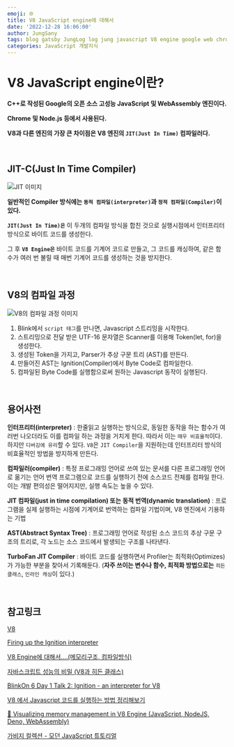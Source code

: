 ```yaml
---
emoji: 🌐
title: V8 JavaScript engine에 대해서
date: '2022-12-28 16:06:00'
author: JungSany
tags: blog gatsby JungLog log jung javascript V8 engine google web chrome
categories: JavaScript 개발지식
---
```


# V8 JavaScript engine이란?

**C++로 작성된 Google의 오픈 소스 고성능 JavaScript 및 WebAssembly 엔진이다.**

**Chrome 및 Node.js 등에서 사용된다.**

**V8과 다른 엔진의 가장 큰 차이점은 V8 엔진의 `JIT(Just In Time)` 컴파일러다.**

<br/>

## JIT-C(Just In Time Compiler)

![JIT 이미지](https://img1.daumcdn.net/thumb/R1280x0/?scode=mtistory2&fname=https%3A%2F%2Fblog.kakaocdn.net%2Fdn%2Fb2Jzmc%2Fbtq56j9e47D%2FNPkxYsJWSRNgS7OrsGc9mK%2Fimg.png)

**일반적인 Compiler 방식에는 `동적 컴파일(interpreter)`과 `정적 컴파일(Compiler)`이 있다.**

**`JIT(Just In Time)은`** 이 두개의 컴파일 방식을 합친 것으로 실행시점에서 인터프리터 방식으로 바이트 코드를 생성한다.

그 후 **`V8 Engine은`** 바이트 코드를 기계어 코드로 만들고, 그 코드를 캐싱하여, 같은 함수가 여러 번 불릴 때 매번 기계어 코드를 생성하는 것을 방지한다.

<br/>

## V8의 컴파일 과정

![V8의 컴파일 과정 이미지](https://miro.medium.com/max/700/1*F0lz3L4l9n6W-O2ivkvjtg.jpeg)

1. Blink에서 `script 태그`를 만나면, Javascript 스트리밍을 시작한다.
2. 스트리밍으로 전달 받은 UTF-16 문자열은 Scanner를 이용해 Token(let, for)을 생성한다.
3. 생성된 Token을 가지고, Parser가 추상 구문 트리 (AST)를 만든다.
4. 만들어진 AST는 Ignition(Compiler)에서 Byte Code로 컴파일한다.
5. 컴파일된 Byte Code를 실행함으로써 원하는 Javascript 동작이 실행된다.

<br/>

## 용어사전

**인터프리터(interpreter)** : 한줄읽고 실행하는 방식으로, 동일한 동작을 하는 함수가 여러번 나오더라도 이를 컴파일 하는 과정을 거치게 한다. 따라서 이는 `매우 비효율적`이다. 하지만 `디버깅에 유리`할 수 있다. `V8`은 `JIT Compiler`을 지원하는데 인터프리터 방식의 비효율적인 방법을 방지하게 만든다.

**컴파일러(compiler)** : 특정 프로그래밍 언어로 쓰여 있는 문서를 다른 프로그래밍 언어로 옮기는 언어 번역 프로그램으로 코드를 실행하기 전에 소스코드 전체를 컴파일 한다. 이는 개발 편의성은 떨어지지만, 실행 속도는 높을 수 있다.

**JIT 컴파일(just in time compilation) 또는 동적 번역(dynamic translation)** : 프로그램을 실제 실행하는 시점에 기계어로 번역하는 컴파일 기법이며, V8 엔진에서 기용하는 기법

**AST(Abstract Syntax Tree)** : 프로그래밍 언어로 작성된 소스 코드의 추상 구문 구조의 트리로, 각 노드는 소스 코드에서 발생되는 구조를 나타낸다.

**TurboFan JIT Compiler** : 바이트 코드를 실행하면서 Profiler는 최적화(Optimizes)가 가능한 부분을 찾아서 기록해둔다. (**자주 쓰이는 변수나 함수, 최적화 방법으로는** `히든 클래스`, `인라인 캐싱`이 있다.)

<br/>

## 참고링크

[V8](https://v8.dev/)

[Firing up the Ignition interpreter](https://v8.dev/blog/ignition-interpreter)

[V8 Engine에 대해서....(메모리구조, 컴파일방식)](https://hwan-shell.tistory.com/343)

[자바스크립트 성능의 비밀 (V8과 히든 클래스)](https://ui.toast.com/posts/ko_20210909)

[BlinkOn 6 Day 1 Talk 2: Ignition - an interpreter for V8](https://youtu.be/r5OWCtuKiAk)

[V8 에서 Javascript 코드를 실행하는 방법 정리해보기](https://pks2974.medium.com/v8-%EC%97%90%EC%84%9C-javascript-%EC%BD%94%EB%93%9C%EB%A5%BC-%EC%8B%A4%ED%96%89%ED%95%98%EB%8A%94-%EB%B0%A9%EB%B2%95-%EC%A0%95%EB%A6%AC%ED%95%B4%EB%B3%B4%EA%B8%B0-25837f61f551)

[🚀 Visualizing memory management in V8 Engine (JavaScript, NodeJS, Deno, WebAssembly)](https://deepu.tech/memory-management-in-v8/)

[가비지 컬렉션 - 모던 JavaScript 튜토리얼](https://ko.javascript.info/garbage-collection)

<br/>

```toc

```
